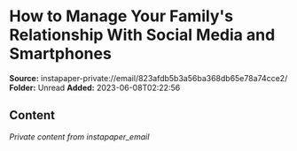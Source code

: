 # How to Manage Your Family's Relationship With Social Media and Smartphones

**Source:** instapaper-private://email/823afdb5b3a56ba368db65e78a74cce2/
**Folder:** Unread
**Added:** 2023-06-08T02:22:56




## Content
*Private content from instapaper_email*
